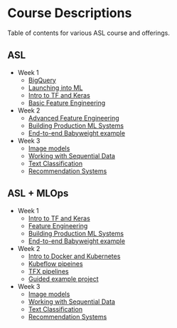 # Course Descriptions
Table of contents for various ASL course and offerings.

## ASL
* Week 1
    * [BigQuery](https://github.com/GoogleCloudPlatform/asl-ml-immersion/tree/master/notebooks/bigquery)
    * [Launching into ML](https://github.com/GoogleCloudPlatform/asl-ml-immersion/tree/master/notebooks/launching_into_ml)
    * [Intro to TF and Keras](https://github.com/GoogleCloudPlatform/asl-ml-immersion/tree/master/notebooks/introduction_to_tensorflow)
    * [Basic Feature Engineering](https://github.com/GoogleCloudPlatform/asl-ml-immersion/tree/master/notebooks/feature_engineering)
* Week 2
    * [Advanced Feature Engineering](https://github.com/GoogleCloudPlatform/asl-ml-immersion/tree/master/notebooks/feature_engineering)
    * [Building Production ML Systems](https://github.com/GoogleCloudPlatform/asl-ml-immersion/tree/master/notebooks/buuilding_production_ml_systems)
    * [End-to-end Babyweight example](https://github.com/GoogleCloudPlatform/asl-ml-immersion/tree/master/notebooks/end-to-end-structured)
* Week 3
    * [Image models](https://github.com/GoogleCloudPlatform/asl-ml-immersion/tree/master/notebooks/image_models)
    * [Working with Sequential Data](https://github.com/GoogleCloudPlatform/asl-ml-immersion/tree/master/notebooks/time_series_prediction)
    * [Text Classification](https://github.com/GoogleCloudPlatform/asl-ml-immersion/tree/master/notebooks/text_classification)
    * [Recommendation Systems](https://github.com/GoogleCloudPlatform/asl-ml-immersion/tree/master/notebooks/recommendation_systems)

## ASL + MLOps
* Week 1
    * [Intro to TF and Keras](https://github.com/GoogleCloudPlatform/asl-ml-immersion/tree/master/notebooks/introduction_to_tensorflow)
    * [Feature Engineering](https://github.com/GoogleCloudPlatform/asl-ml-immersion/tree/master/notebooks/feature_engineering)
    * [Building Production ML Systems](https://github.com/GoogleCloudPlatform/asl-ml-immersion/tree/master/notebooks/buuilding_production_ml_systems)
    * [End-to-end Babyweight example](https://github.com/GoogleCloudPlatform/asl-ml-immersion/tree/master/notebooks/end-to-end-structured)
* Week 2
    * [Intro to Docker and Kubernetes](https://github.com/GoogleCloudPlatform/asl-ml-immersion/tree/master/notebooks/mlops/docker_and_kubernetes)
    * [Kubeflow pipeines](https://github.com/GoogleCloudPlatform/asl-ml-immersion/tree/master/notebooks/mlops/kubeflow_pipelines)
    * [TFX pipelines](https://github.com/GoogleCloudPlatform/asl-ml-immersion/tree/master/notebooks/mlops/tfx_pipelines)
    * [Guided example project](https://github.com/GoogleCloudPlatform/asl-ml-immersion/tree/master/notebooks/mlops/guided_projects)
* Week 3
    * [Image models](https://github.com/GoogleCloudPlatform/asl-ml-immersion/tree/master/notebooks/image_models)
    * [Working with Sequential Data](https://github.com/GoogleCloudPlatform/asl-ml-immersion/tree/master/notebooks/time_series_prediction)
    * [Text Classification](https://github.com/GoogleCloudPlatform/asl-ml-immersion/tree/master/notebooks/text_classification)
    * [Recommendation Systems](https://github.com/GoogleCloudPlatform/asl-ml-immersion/tree/master/notebooks/recommendation_systems)
